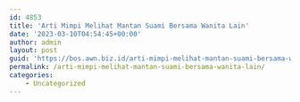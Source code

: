 ```yaml
---
id: 4853
title: 'Arti Mimpi Melihat Mantan Suami Bersama Wanita Lain'
date: '2023-03-10T04:54:45+00:00'
author: admin
layout: post
guid: 'https://bos.awn.biz.id/arti-mimpi-melihat-mantan-suami-bersama-wanita-lain/'
permalink: /arti-mimpi-melihat-mantan-suami-bersama-wanita-lain/
categories:
    - Uncategorized
---
```


